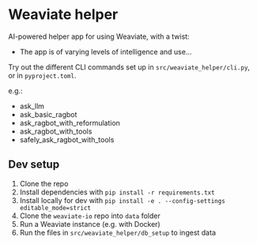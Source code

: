 # Weaviate helper

AI-powered helper app for using Weaviate, with a twist:

- The app is of varying levels of intelligence and use...

Try out the different CLI commands set up in `src/weaviate_helper/cli.py`, or in `pyproject.toml`.

e.g.:
- ask_llm
- ask_basic_ragbot
- ask_ragbot_with_reformulation
- ask_ragbot_with_tools
- safely_ask_ragbot_with_tools

## Dev setup

1. Clone the repo
1. Install dependencies with `pip install -r requirements.txt`
1. Install locally for dev with `pip install -e . --config-settings editable_mode=strict`
1. Clone the `weaviate-io` repo into `data` folder
1. Run a Weaviate instance (e.g. with Docker)
1. Run the files in `src/weaviate_helper/db_setup` to ingest data
